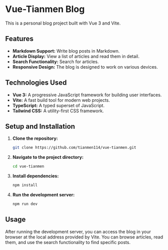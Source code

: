 # Vue-Tianmen Blog

This is a personal blog project built with Vue 3 and Vite.

## Features

*   **Markdown Support:** Write blog posts in Markdown.
*   **Article Display:** View a list of articles and read them in detail.
*   **Search Functionality:** Search for articles.
*   **Responsive Design:** The blog is designed to work on various devices.

## Technologies Used

*   **Vue 3:** A progressive JavaScript framework for building user interfaces.
*   **Vite:** A fast build tool for modern web projects.
*   **TypeScript:** A typed superset of JavaScript.
*   **Tailwind CSS:** A utility-first CSS framework.

## Setup and Installation

1.  **Clone the repository:**
    ```bash
    git clone https://github.com/tianmen114/vue-tianmen.git
    ```
2.  **Navigate to the project directory:**
    ```bash
    cd vue-tianmen
    ```
3.  **Install dependencies:**
    ```bash
    npm install
    ```
4.  **Run the development server:**
    ```bash
    npm run dev
    ```

## Usage

After running the development server, you can access the blog in your browser at the local address provided by Vite. You can browse articles, read them, and use the search functionality to find specific posts.

